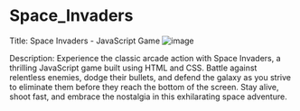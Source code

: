 # Space_Invaders
Title: Space Invaders - JavaScript Game
![image](https://github.com/Shivam916/Space_Invasion/assets/104616434/584b5667-4e4a-4a27-a9c6-cb0eaffd025c)

Description: Experience the classic arcade action with Space Invaders, a thrilling JavaScript game built using HTML and CSS.
Battle against relentless enemies, dodge their bullets, and defend the galaxy as you strive to eliminate them before they reach the bottom of the screen.
Stay alive, shoot fast, and embrace the nostalgia in this exhilarating space adventure.
